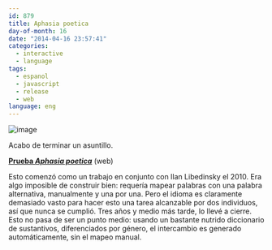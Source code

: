 ```yaml
---
id: 879
title: Aphasia poetica
day-of-month: 16
date: "2014-04-16 23:57:41"
categories:
  - interactive
  - language
tags:
  - espanol
  - javascript
  - release
  - web
language: eng
---
```


![image](/files/2014/04-aphasia-poetica/aphasiapoetica.png "Aphasia Poetica screenshot")

Acabo de terminar un asuntillo.

[**Prueba _Aphasia poetica_**](//www.agj.cl/files/games/aphasiapoetica/) (web)

Esto comenzó como un trabajo en conjunto con Ilan Libedinsky el 2010. Era algo imposible de construir bien: requería mapear palabras con una palabra alternativa, manualmente y una por una. Pero el idioma es claramente demasiado vasto para hacer esto una tarea alcanzable por dos individuos, así que nunca se cumplió. Tres años y medio más tarde, lo llevé a cierre. Esto no pasa de ser un punto medio: usando un bastante nutrido diccionario de sustantivos, diferenciados por género, el intercambio es generado automáticamente, sin el mapeo manual.
